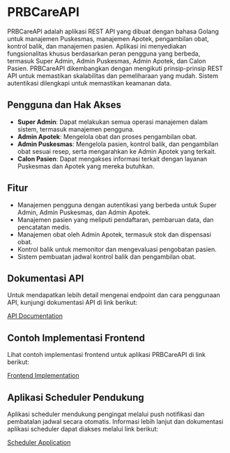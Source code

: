 # PRBCareAPI

PRBCareAPI adalah aplikasi REST API yang dibuat dengan bahasa Golang untuk manajemen Puskesmas, manajemen Apotek, pengambilan obat, kontrol balik, dan manajemen pasien. Aplikasi ini menyediakan fungsionalitas khusus berdasarkan peran pengguna yang berbeda, termasuk Super Admin, Admin Puskesmas, Admin Apotek, dan Calon Pasien.
PRBCareAPI dikembangkan dengan mengikuti prinsip-prinsip REST API untuk memastikan skalabilitas dan pemeliharaan yang mudah. Sistem autentikasi dilengkapi untuk memastikan keamanan data.

## Pengguna dan Hak Akses

- **Super Admin**: Dapat melakukan semua operasi manajemen dalam sistem, termasuk manajemen pengguna.
- **Admin Apotek**: Mengelola obat dan proses pengambilan obat.
- **Admin Puskesmas**: Mengelola pasien, kontrol balik, dan pengambilan obat sesuai resep, serta mengarahkan ke Admin Apotek yang terkait.
- **Calon Pasien**: Dapat mengakses informasi terkait dengan layanan Puskesmas dan Apotek yang mereka butuhkan.

## Fitur

- Manajemen pengguna dengan autentikasi yang berbeda untuk Super Admin, Admin Puskesmas, dan Admin Apotek.
- Manajemen pasien yang meliputi pendaftaran, pembaruan data, dan pencatatan medis.
- Manajemen obat oleh Admin Apotek, termasuk stok dan dispensasi obat.
- Kontrol balik untuk memonitor dan mengevaluasi pengobatan pasien.
- Sistem pembuatan jadwal kontrol balik dan pengambilan obat.

## Dokumentasi API

Untuk mendapatkan lebih detail mengenai endpoint dan cara penggunaan API, kunjungi dokumentasi API di link berikut:

[API Documentation](https://bump.sh/sckiddie/doc/prb-care-api)

## Contoh Implementasi Frontend

Lihat contoh implementasi frontend untuk aplikasi PRBCareAPI di link berikut:

[Frontend Implementation](https://github.com/RyanAprs/PRB-Care-Client.git)

## Aplikasi Scheduler Pendukung

Aplikasi scheduler mendukung pengingat melalui push notifikasi dan pembatalan jadwal secara otomatis. Informasi lebih lanjut dan dokumentasi aplikasi scheduler dapat diakses melalui link berikut:

[Scheduler Application](https://github.com/scrkiddie/PRBCareScheduler)

